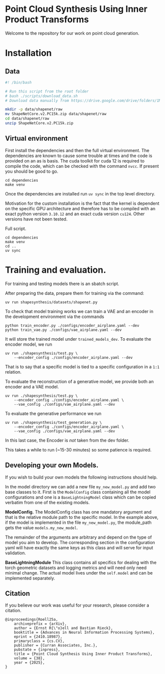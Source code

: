 # Point Cloud Synthesis Using Inner Product Transforms

Welcome to the repository for our work on point cloud generation. 

# Installation 

## Data

```sh 
#! /bin/bash

# Run this script from the root folder 
# bash ./scripts/download_data.sh
# Download data manually from https://drive.google.com/drive/folders/1MMRp7mMvRj8-tORDaGTJvrAeCMYTWU2j

mkdir -p data/shapenet/raw
mv ShapeNetCore.v2.PC15k.zip data/shapenet/raw
cd data/shapenet/raw
unzip ShapeNetCore.v2.PC15k.zip

```

## Virtual environment

First install the dependencies and then the full virtual 
environment. The dependencies are known to cause some trouble at times 
and the code is provided on an as is basis. The cuda toolkit for 
cuda 12 is required to compile the code, which can be checked with the 
command `nvcc`. If present you should be good to go. 

```shell
cd dependencies
make venv
```

Once the dependencies are installed run `uv sync` in the 
top level directory.

Motivation for the custom installation is the fact that 
the kernel is dependent on the specific GPU architecture 
and therefore has to be compiled with an exact python 
version `3.10.12` and an exact cuda version `cu124`. 
Other versions have not been tested.

Full script. 


```shell
cd dependencies
make venv 
cd .. 
uv sync
```


# Training and evaluation.

For training and testing models there is an 
sbatch script. 

After preparing the data, prepare them for training via the command: 

```shell
uv run shapesynthesis/datasets/shapenet.py
```

To check that model training works we can train a VAE and an encoder in the 
development environment via the commands

```
python train_encoder.py ./configs/encoder_airplane.yaml --dev
python train_vae.py ./configs/vae_airplane.yaml --dev
```

It will store the trained model under `trained_models_dev`. 
To evaluate the encoder model, we run 

```shell
uv run ./shapesynthesis/test.py \
    --encoder_config ./configs/encoder_airplane.yaml --dev
```

That is to say that a specific model is tied to a specific 
configuration in a `1:1` relation.

To evaluate the reconstruction of a generative model, we provide both an 
encoder and a VAE model. 

```shell
uv run ./shapesynthesis/test.py \
    --encoder_config ./configs/encoder_airplane.yaml \
    --vae_config ./configs/vae_airplane.yaml --dev 
```

To evaluate the generative performance we run 

```shell
uv run ./shapesynthesis/test_generation.py \
    --encoder_config ./configs/encoder_airplane.yaml \
    --vae_config ./configs/vae_airplane.yaml --dev 
```

In this last case, the Encoder is _not_ taken from the dev folder. 

This takes a while to run (~15-30 minutes) so some patience is 
required. 


## Developing your own Models. 

If you wish to build your own models the following instructions 
should help. 

In the model directory we can add a new file `my_new_model.py`
and add two base classes to it. 
First is the `ModelConfig` class containing all the model configurations 
and one is a `BaseLightningModel` class which can be copied verbatim from 
one of the existing models. 

**ModelConfig.** The ModelConfig class has one mandatory argument and 
that is the relative module path to the specific model. 
In the example above, if the model is implemented in the file 
`my_new_model.py`, the module_path gets the value `models.my_new_model`. 

The remainder of the arguments are arbitrary and depend on the type 
of model you aim to develop. 
The corresponding section in the configuration yaml will have exactly the 
same keys as this class and will serve for input validation. 

**BaseLightningModule** This class contains all specifics for dealing with the 
torch geometric datasets and logging metrics and will need only need minimal change. 
The actual model lives under the `self.model` and can be implemented separately. 


## Citation

If you believe our work was useful for your research, please consider a citation.

```{bibtex}
@inproceedings{Roell25a,
	archiveprefix = {arXiv},
	author = {Ernst R{\"o}ell and Bastian Rieck},
	booktitle = {Advances in Neural Information Processing Systems},
	eprint = {2410.18987},
	primaryclass = {cs.CV},
	publisher = {Curran Associates, Inc.},
	pubstate = {inpress},
	title = {Point Cloud Synthesis Using Inner Product Transforms},
	volume = {38},
	year = {2025},
}
```


